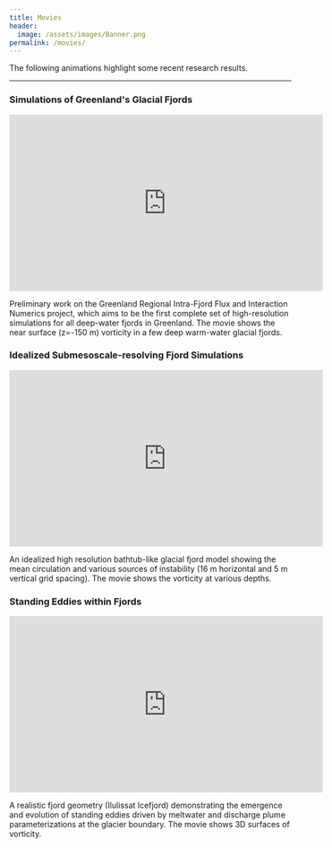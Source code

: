```yaml
---
title: Movies
header:
  image: /assets/images/Banner.png
permalink: /movies/
---
```


The following animations highlight some recent research results.

---------------------

### Simulations of Greenland's Glacial Fjords

<iframe width="560" height="315" src="https://www.youtube.com/embed/aEVRjqjQfWY" frameborder="0" allow="accelerometer; autoplay; encrypted-media; gyroscope; picture-in-picture" allowfullscreen></iframe>

Preliminary work on the Greenland Regional Intra-Fjord Flux and Interaction Numerics project, which aims to be the first complete set of high-resolution simulations for all deep-water fjords in Greenland.
The movie shows the near surface (z=-150 m) vorticity in a few deep warm-water glacial fjords.

### Idealized Submesoscale-resolving Fjord Simulations

<iframe width="560" height="315" src="https://youtube.com/embed/hvvoF2hV5as" frameborder="0" allow="accelerometer; autoplay; encrypted-media; gyroscope; picture-in-picture" allowfullscreen></iframe>

An idealized high resolution bathtub-like glacial fjord model showing the mean circulation and various sources of instability (16 m horizontal and 5 m vertical grid spacing).
The movie shows the vorticity at various depths.

### Standing Eddies within Fjords

<iframe width="560" height="315" src="https://youtube.com/embed/wE-XVvphO1I" frameborder="0" allow="accelerometer; autoplay; encrypted-media; gyroscope; picture-in-picture" allowfullscreen></iframe>

A realistic fjord geometry (Ilulissat Icefjord) demonstrating the emergence and evolution of standing eddies driven by meltwater and discharge plume parameterizations at the glacier boundary. The movie shows 3D surfaces of vorticity.
